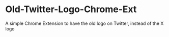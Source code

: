 # Old-Twitter-Logo-Chrome-Ext
A simple Chrome Extension to have the old logo on Twitter, instead of the X logo
